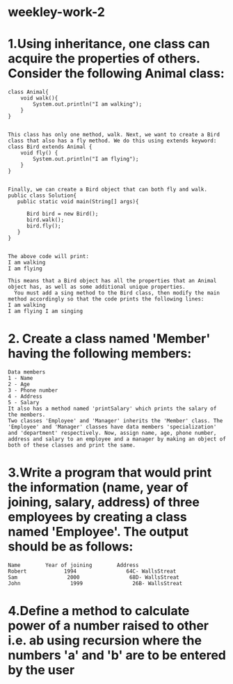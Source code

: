 # weekley-work-2
# 1.Using inheritance, one class can acquire the properties of others. Consider the following Animal class:
~~~
class Animal{
    void walk(){
        System.out.println("I am walking");
    }
}


This class has only one method, walk. Next, we want to create a Bird class that also has a fly method. We do this using extends keyword:
class Bird extends Animal {
    void fly() {
        System.out.println("I am flying");
    }
}


Finally, we can create a Bird object that can both fly and walk.
public class Solution{
   public static void main(String[] args){

      Bird bird = new Bird();
      bird.walk();
      bird.fly();
   }
}


The above code will print:
I am walking
I am flying

This means that a Bird object has all the properties that an Animal object has, as well as some additional unique properties.
  You must add a sing method to the Bird class, then modify the main method accordingly so that the code prints the following lines:
I am walking
I am flying I am singing
~~~

# 2. Create a class named 'Member' having the following members:
~~~
Data members
1 - Name
2 - Age
3 - Phone number
4 - Address
5 - Salary
It also has a method named 'printSalary' which prints the salary of the members.
Two classes 'Employee' and 'Manager' inherits the 'Member' class. The 'Employee' and 'Manager' classes have data members 'specialization' and 'department' respectively. Now, assign name, age, phone number, address and salary to an employee and a manager by making an object of both of these classes and print the same.
~~~


# 3.Write a program that would print the information (name, year of joining, salary, address) of three employees by creating a class named 'Employee'. The output should be as follows:
~~~
Name        Year of joining        Address
Robert            1994                64C- WallsStreat
Sam                2000                68D- WallsStreat
John                1999                26B- WallsStreat
~~~

# 4.Define a method to calculate power of a number raised to other i.e. ab using recursion where the numbers 'a' and 'b' are to be entered by the user
